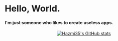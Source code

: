 # Hello, World.

#### I'm just someone who likes to create useless apps.

<p align="center">
  <a href="https://github.com/anuraghazra/github-readme-stats">
    <img align="center" alt="Hazmi35's GitHub stats" src="https://github-readme-stats.vercel.app/api?username=Hazmi35&show_icons=true&count_private=true&include_all_commits=true&count_private=true&custom_title=My+GitHub+Stats&theme=tokyonight" />
</a>
</p>
